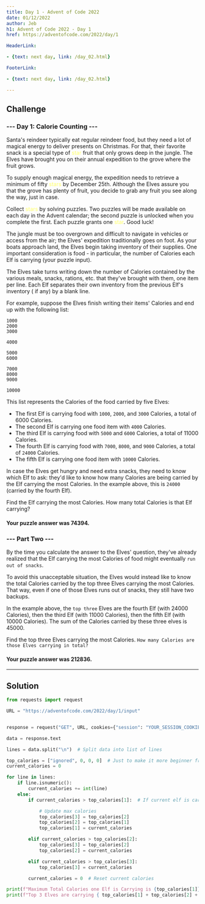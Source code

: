 ```yaml
---
title: Day 1 - Advent of Code 2022
date: 01/12/2022
author: Jeb
h1: Advent of Code 2022 - Day 1
href: https://adventofcode.com/2022/day/1

HeaderLink:

- {text: next day, link: /day_02.html}

FooterLink:

- {text: next day, link: /day_02.html}

---
```


## Challenge

### --- Day 1: Calorie Counting ---

Santa's reindeer typically eat regular reindeer food, but they need a lot of magical energy to deliver presents on
Christmas. For that, their favorite snack is a special type of <span style="color:#ffff66;">star</span> fruit that only grows deep in the jungle. The Elves
have brought you on their annual expedition to the grove where the fruit grows.

To supply enough magical energy, the expedition needs to retrieve a minimum of fifty <span style="color:#ffff66;">stars</span> by December 25th. Although
the Elves assure you that the grove has plenty of fruit, you decide to grab any fruit you see along the way, just in
case.

Collect <span style="color:#ffff66;">stars</span> by solving puzzles. Two puzzles will be made available on each day in the Advent calendar; the second
puzzle is unlocked when you complete the first. Each puzzle grants one <span style="color:#ffff66;">star</span>. Good luck!

The jungle must be too overgrown and difficult to navigate in vehicles or access from the air; the Elves' expedition
traditionally goes on foot. As your boats approach land, the Elves begin taking inventory of their supplies. One
important consideration is food - in particular, the number of Calories each Elf is carrying (your puzzle input).

The Elves take turns writing down the number of Calories contained by the various meals, snacks, rations, etc. that
they've brought with them, one item per line. Each Elf separates their own inventory from the previous Elf's inventory (
if any) by a blank line.

For example, suppose the Elves finish writing their items' Calories and end up with the following list:

```
1000
2000
3000

4000

5000
6000

7000
8000
9000

10000
```

This list represents the Calories of the food carried by five Elves:

- The first Elf is carrying food with `1000`, `2000`, and `3000` Calories, a total of 6000 Calories.
- The second Elf is carrying one food item with `4000` Calories.
- The third Elf is carrying food with `5000` and `6000` Calories, a total of 11000 Calories.
- The fourth Elf is carrying food with `7000`, `8000`, and `9000` Calories, a total of `24000` Calories.
- The fifth Elf is carrying one food item with `10000` Calories.

In case the Elves get hungry and need extra snacks, they need to know which Elf to ask: they'd like to know how many
Calories are being carried by the Elf carrying the most Calories. In the example above, this is `24000` (carried by the
fourth Elf).

Find the Elf carrying the most Calories. How many total Calories is that Elf carrying?

#### Your puzzle answer was 74394.

### --- Part Two ---

By the time you calculate the answer to the Elves' question, they've already realized that the Elf carrying the most
Calories of food might eventually `run out of snacks`.

To avoid this unacceptable situation, the Elves would instead like to know the total Calories carried by the top three
Elves carrying the most Calories. That way, even if one of those Elves runs out of snacks, they still have two backups.

In the example above, the `top three` Elves are the fourth Elf (with 24000 Calories), then the third Elf (with 11000
Calories), then the fifth Elf (with 10000 Calories). The sum of the Calories carried by these three elves is 45000.

Find the top three Elves carrying the most Calories. `How many Calories are those Elves carrying in total?`

#### Your puzzle answer was 212836.

---

## Solution

````python
from requests import request

URL = "https://adventofcode.com/2022/day/1/input"


response = request("GET", URL, cookies={"session": "YOUR_SESSION_COOKIE"})  # Get the input data from website

data = response.text

lines = data.split("\n")  # Split data into list of lines

top_calories = ["ignored", 0, 0, 0]  # Just to make it more beginner friendly let's ignore index 0
current_calories = 0

for line in lines:
    if line.isnumeric():
        current_calories += int(line)
    else:
        if current_calories > top_calories[1]:  # If current elf is carrying more than current top carrier

            # Update max calories
            top_calories[3] = top_calories[2]
            top_calories[2] = top_calories[1]
            top_calories[1] = current_calories

        elif current_calories > top_calories[2]:
            top_calories[3] = top_calories[2]
            top_calories[2] = current_calories

        elif current_calories > top_calories[3]:
            top_calories[3] = current_calories

        current_calories = 0  # Reset current calories

print(f"Maximum Total Calories one Elf is Carrying is {top_calories[1]}")
print(f"Top 3 Elves are carrying { top_calories[1] + top_calories[2] + top_calories[3] }")
````

